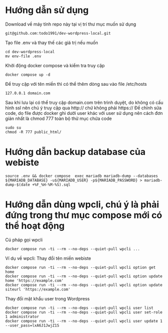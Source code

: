 # Hướng dẫn sử dụng
Download về  máy tính repo này tại vị trí thư mục  muốn sử dụng
```
git@github.com:todo1991/dev-wordpress-local.git
```

Tạo file .env và thay thế các giá trị nếu muốn
```
cd dev-wordpress-local
mv env-file .env
```
Khởi động docker compose và  kiểm tra truy cập
```
docker compose up -d
```
Để truy cập  với tên miền thì có thể thêm dòng sau vào file /etc/hosts
```
127.0.0.1 domain.com
```
Sau khi lưu lại có thể truy cập domain.com trên trình duyệt, do không có cấu hình ssl nên  chú ý truy cập qua http:// chứ không phải https://
Để chỉnh sửa code, do  file được docker ghi dưới user khác với user sử dụng nên cách đơn giản nhất là chmod 777 toàn bộ thử mục chứa code
```
sudo su
chmod -R 777 public_html/
```
# Hướng dẫn backup database của webiste
```
source .env && docker compose  exec mariadb mariadb-dump --databases ${MARIADB_DATABASE} -u${MARIADB_USER} -p${MARIADB_PASSWORD} > mariadb-dump-$(date +%F_%H-%M-%S).sql
```
# Hướng dẫn dùng wpcli, chú ý là phải đứng trong  thư mục  compose mới có thể hoạt động
Cú pháp gọi wpcli
```
docker compose run -ti --rm --no-deps --quiet-pull wpcli ...
```
Ví dụ về wpcli:
Thay đổi tên miền webiste
```
docker compose run -ti --rm --no-deps --quiet-pull wpcli option get home
docker compose run -ti --rm --no-deps --quiet-pull wpcli option update home 'https://example.com'
docker compose run -ti --rm --no-deps --quiet-pull wpcli option update siteurl 'https://example.com'
```
Thay đổi mật khẩu user trong Wordpress
```
docker compose run -ti --rm --no-deps --quiet-pull wpcli user list
docker compose run -ti --rm --no-deps --quiet-pull wpcli user set-role 1 administrator
docker compose run -ti --rm --no-deps --quiet-pull wpcli user update 1 --user_pass=lxA6J1JwjZ1S
```

